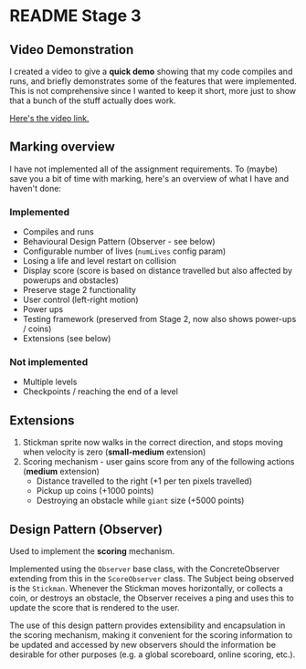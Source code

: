 # README Stage 3

## Video Demonstration

I created a video to give a **quick demo** showing that my code compiles and runs, and briefly demonstrates some of the features that were implemented. This is not comprehensive since I wanted to keep it short, more just to show that a bunch of the stuff actually does work.

[Here's the video link.](https://www.youtube.com/watch?v=07eBa-xlvj8)

## Marking overview

I have not implemented all of the assignment requirements. To (maybe) save you a bit of time with marking, here's an overview of what I have and haven't done:

### Implemented

* Compiles and runs
* Behavioural Design Pattern (Observer - see below)
* Configurable number of lives (`numLives` config param)
* Losing a life and level restart on collision
* Display score (score is based on distance travelled but also affected by powerups and obstacles)
* Preserve stage 2 functionality
* User control (left-right motion)
* Power ups 
* Testing framework (preserved from Stage 2, now also shows power-ups / coins) 
* Extensions (see below)

### Not implemented

* Multiple levels
* Checkpoints / reaching the end of a level


## Extensions 

1. Stickman sprite now walks in the correct direction, and stops moving when velocity is zero (**small-medium** extension)
2. Scoring mechanism - user gains score from any of the following actions (**medium** extension)
    * Distance travelled to the right (+1 per ten pixels travelled)
    * Pickup up coins (+1000 points)
    * Destroying an obstacle while `giant` size (+5000 points)
    
    
    
## Design Pattern (Observer)

Used to implement the **scoring** mechanism. 

Implemented using the `Observer` base class, with the ConcreteObserver extending from this in the `ScoreObserver` class. The Subject being observed is the `Stickman`. Whenever the Stickman moves horizontally, or collects a coin, or destroys an obstacle, the Observer receives a ping and uses this to update the score that is rendered to the user. 

The use of this design pattern provides extensibility and encapsulation in the scoring mechanism, making it convenient for the scoring information to be updated and accessed by new observers should the information be desirable for other purposes (e.g. a global scoreboard, online scoring, etc.).
